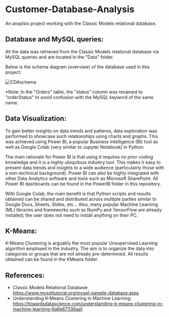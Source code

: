 # Customer-Database-Analysis

An anaylsis project working with the Classic Models relational database. 

## Database and MySQL queries:

All the data was retrieved from the Classic Models relational database via MySQL queries and are located in the "Data" folder.

Below is the schema diagram (overview) of the database used in this project:

![CDAschema](https://user-images.githubusercontent.com/59748085/224730725-a159e10c-604a-428b-80ed-6531ac4e6fe1.JPG)

*Note: In the "Orders" table, the "status" column was renamed to "orderStatus" to avoid confusion with the MySQL keyword of the same name.

## Data Visualization:

To gain better insights on data trends and patterns, data exploration was performed to showcase such relationships using charts and graphs. This was achieved using Power BI, a popular Business Intelligence (BI) tool as well as Google Colab (very similar to Jupyter Notebook) in Python.

The main rationale for Power BI is that using it requires no prior coding knowledge and it is a highly ubiquitous industry tool. This makes it easy to present data trends and insights to a wide audience (particulairly those with a non-technical background). Power BI can also be highly integrated with other Data Analytics software and tools such as Microsoft SharePoint. All Power BI dashboards can be found in the PowerBI folder in this repository.

With Google Colab, the main benefit is that Python scripts and results obtained can be shared and distributed across multiple parties similar to Google Docs, Sheets, Slides, etc... Also, many popular Machine Learning (ML) libraries and frameworks such as NumPy and TensorFlow are already installed; the user does not need to install anything on their PC.

## K-Means:

K-Means Clustering is arguably the most popular Unsupervised Learning algorithm employed in the industry. The aim is to organize the data into categories or groups that are not already pre-determined. All results obtained can be found in the KMeans folder.

## References:

- Classic Models Relational Database: https://www.mysqltutorial.org/mysql-sample-database.aspx
- Understanding K-Means Clustering in Machine Learning: https://towardsdatascience.com/understanding-k-means-clustering-in-machine-learning-6a6e67336aa1
